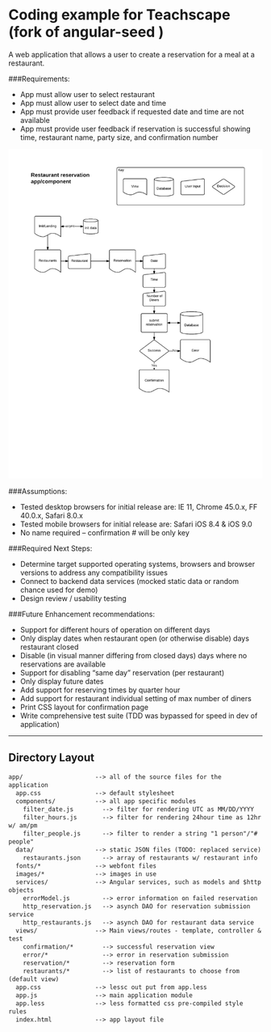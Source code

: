 # Coding example for Teachscape (fork of angular-seed )

A web application that allows a user to create a reservation for a meal at a restaurant.

###Requirements:
- App must allow user to select restaurant
- App must allow user to select date and time
- App must provide user feedback if requested date and time are not available
- App must provide user feedback if reservation is successful showing time, restaurant name, party size, and confirmation number

![flow](https://raw.githubusercontent.com/webnesto/com.teachscape.coding/master/resources/flow.png)

###Assumptions:
- Tested desktop browsers for initial release are: IE 11, Chrome 45.0.x, FF 40.0.x, Safari 8.0.x
- Tested mobile browsers for initial release are: Safari iOS 8.4 & iOS 9.0
- No name required – confirmation # will be only key

###Required Next Steps:
- Determine target supported operating systems, browsers and browser versions to address any compatibility issues
- Connect to backend data services (mocked static data or random chance used for demo)
- Design review / usability testing 

###Future Enhancement recommendations:
- Support for different hours of operation on different days
- Only display dates when restaurant open (or otherwise disable) days restaurant closed
- Disable (in visual manner differing from closed days) days where no reservations are available
- Support for disabling “same day” reservation (per restaurant)
- Only display future dates
- Add support for reserving times by quarter hour
- Add support for restaurant individual setting of max number of diners
- Print CSS layout for confirmation page
- Write comprehensive test suite (TDD was bypassed for speed in dev of application)

---

## Directory Layout

```
app/                    --> all of the source files for the application
  app.css               --> default stylesheet
  components/           --> all app specific modules
    filter_date.js        --> filter for rendering UTC as MM/DD/YYYY
    filter_hours.js       --> filter for rendering 24hour time as 12hr w/ am/pm
    filter_people.js      --> filter to render a string "1 person"/"# people"
  data/                 --> static JSON files (TODO: replaced service)
    restaurants.json      --> array of restaurants w/ restaurant info
  fonts/*               --> webfont files
  images/*              --> images in use
  services/             --> Angular services, such as models and $http objects
    errorModel.js         --> error information on failed reservation
    http_reservation.js   --> asynch DAO for reservation submission service
    http_restaurants.js   --> asynch DAO for restaurant data service
  views/                --> Main views/routes - template, controller & test
    confirmation/*        --> successful reservation view
    error/*               --> error in reservation submission
    reservation/*         --> reservation form
    restaurants/*         --> list of restaurants to choose from (default view)
  app.css               --> lessc out put from app.less
  app.js                --> main application module
  app.less              --> less formatted css pre-compiled style rules
  index.html            --> app layout file
```


[git]: http://git-scm.com/
[bower]: http://bower.io
[npm]: https://www.npmjs.org/
[node]: http://nodejs.org
[protractor]: https://github.com/angular/protractor
[jasmine]: http://jasmine.github.io
[karma]: http://karma-runner.github.io
[travis]: https://travis-ci.org/
[http-server]: https://github.com/nodeapps/http-server
